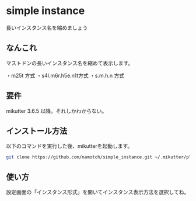 # simple instance

長いインスタンス名を縮めましょう

## なんこれ

マストドンの長いインスタンス名を縮めて表示します。

・m25t 方式
・s4l.m6r.h5e.n1t方式
・s.m.h.n 方式

## 要件

mikutter 3.6.5 以降。それしかわからない。

## インストール方法

以下のコマンドを実行した後、mikutterを起動します。

```sh
git clone https://github.com/namotch/simple_instance.git ~/.mikutter/plugin/simple_instance
```

## 使い方

設定画面の「インスタンス形式」を開いてインスタンス表示方法を選択してね。
